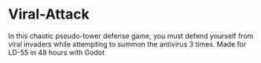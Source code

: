 # Viral-Attack
In this chaotic pseudo-tower defense game, you must defend yourself from viral invaders while attempting to summon the antivirus 3 times.
Made for LD-55 in 48 hours with Godot
